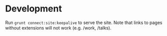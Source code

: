 Development
===========

Run `grunt connect:site:keepalive` to serve the site. Note that links to pages without extensions will not work (e.g. /work, /talks).
